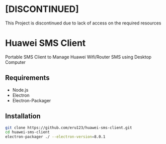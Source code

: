 # [DISCONTINUED]
This Project is discontinued due to lack of access on the required resources 

# Huawei SMS Client
Portable SMS Client to Manage Huawei Wifi/Router SMS using Desktop Computer
## Requirements
* Node.js
* Electron
* Electron-Packager

## Installation
```bash
git clone https://github.com/eru123/huawei-sms-client.git
cd huawei-sms-client
electron-packager ./ --electron-version=8.0.1
```
